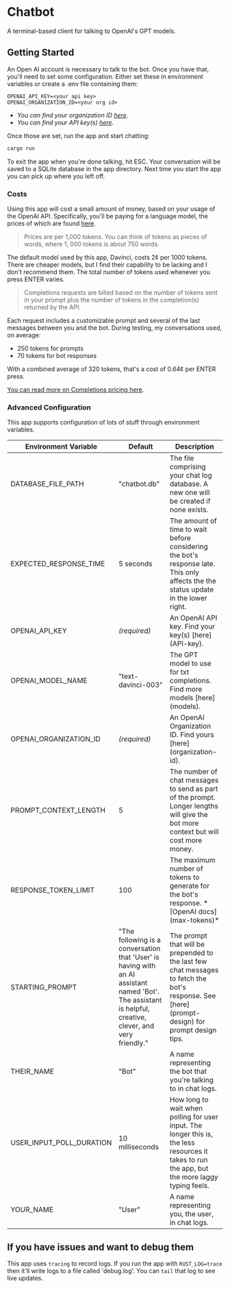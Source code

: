 # Chatbot

A terminal-based client for talking to OpenAI's GPT models.

## Getting Started

An Open AI account is necessary to talk to the bot. Once you have that, you'll need to set some
configuration. Either set these in environment variables or create a .env file containing them:

```env
OPENAI_API_KEY=<your api key>
OPENAI_ORGANIZATION_ID=<your org id>
```

* *You can find your organization ID [here][organization-id].*
* *You can find your API key(s) [here][API-key].*

Once those are set, run the app and start chatting:

```sh
cargo run
```

To exit the app when you're done talking, hit ESC. Your conversation will be saved to a SQLite database in the app directory. Next time you start the app you can pick up where you left off.

### Costs

Using this app will cost a small amount of money, based on your usage of the OpenAI API.
Specifically, you'll be paying for a language model, the prices of which are found [here](pricing).

> Prices are per 1,000 tokens. You can think of tokens as pieces of words, where 1, 000 tokens is
> about 750 words.

The default model used by this app, Davinci, costs 2¢ per 1000 tokens. There are cheaper models, but
I find their capability to be lacking and I don't recommend them. The total number of tokens used
whenever you press ENTER varies.

> Completions requests are billed based on the number of tokens sent in your prompt plus the number
> of tokens in the completion(s) returned by the API.

Each request includes a customizable prompt and several of the last messages between you and the
bot. During testing, my conversations used, on average:

* 250 tokens for prompts
* 70 tokens for bot responses

With a combined average of 320 tokens, that's a cost of 0.64¢ per ENTER press.

[You can read more on Completions pricing here](completions-pricing).

### Advanced Configuration

This app supports configuration of lots of stuff through environment variables.

<table>
  <thead>
      <tr>
          <th>Environment Variable</th>
          <th>Default</th>
          <th>Description</th>
      </tr>
  </thead>
  <tr>
    <td>DATABASE_FILE_PATH</td>
    <td>"chatbot.db"</td>
    <td>The file comprising your chat log database. A new one will be created if none exists.</td>
  </tr>
  <tr>
    <td>EXPECTED_RESPONSE_TIME</td>
    <td>5 seconds</td>
    <td>
      The amount of time to wait before considering the bot's response late.
      This only affects the the status update in the lower right.
    </td>
  </tr>
  <tr>
    <td>OPENAI_API_KEY</td>
    <td><em>(required)</em></td>
    <td>An OpenAI API key. Find your key(s) [here](API-key).</td>
  </tr>
  <tr>
    <td>OPENAI_MODEL_NAME</td>
    <td>"text-davinci-003"</td>
    <td>The GPT model to use for txt completions. Find more models [here](models).</td>
  </tr>
  <tr>
    <td>OPENAI_ORGANIZATION_ID</td>
    <td><em>(required)</em></td>
    <td>An OpenAI Organization ID. Find yours [here](organization-id).</td>
  </tr>
  <tr>
    <td>PROMPT_CONTEXT_LENGTH</td>
    <td>5</td>
    <td>The number of chat messages to send as part of the prompt. Longer lengths will give the bot more context but will cost more money.
  </tr>
  <tr>
    <td>RESPONSE_TOKEN_LIMIT</td>
    <td>100</td>
    <td>The maximum number of tokens to generate for the bot's response. *[OpenAI docs](max-tokens)*</td>
  </tr>
  <tr>
    <td>STARTING_PROMPT</td>
    <td>"The following is a conversation that 'User' is having with an AI assistant named 'Bot'. The assistant is helpful, creative, clever, and very friendly."
    <td>The prompt that will be prepended to the last few chat messages to fetch the bot's response. See [here](prompt-design) for prompt design tips.
  </tr>
  <tr>
    <td>THEIR_NAME</td>
    <td>"Bot"</td>
    <td>A name representing the bot that you're talking to in chat logs.</td>
  </tr>
  <tr>
    <td>USER_INPUT_POLL_DURATION</td>
    <td>10 milliseconds</td>
    <td>
      How long to wait when polling for user input. The longer this is, the less resources it takes
      to run the app, but the more laggy typing feels. 
    </td>
  </tr>
  <tr>
    <td>YOUR_NAME</td>
    <td>"User"</td>
    <td>A name representing you, the user, in chat logs.</td>
  </tr>
</table>

## If you have issues and want to debug them

This app uses `tracing` to record logs. If you run the app with `RUST_LOG=trace` then it'll write
logs to a file called 'debug.log'. You can `tail` that log to see live updates.

[models]: https://beta.openai.com/docs/models/gpt-3
[tokenizer]: https://beta.openai.com/tokenizer
[API-key]: https://beta.openai.com/account/api-keys
[organization-id]: https://beta.openai.com/account/org-settings
[pricing]: https://openai.com/api/pricing/
[completions-pricing]: https://openai.com/api/pricing/#faq-completions-pricing
[max-tokens]: https://beta.openai.com/docs/api-reference/completions/create#completions/create-max_tokens
[prompt-design]: https://beta.openai.com/docs/guides/completion/prompt-design
